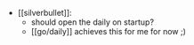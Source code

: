 * [[silverbullet]]:
  * should open the daily on startup?
  - [[go/daily]] achieves this for me for now ;)